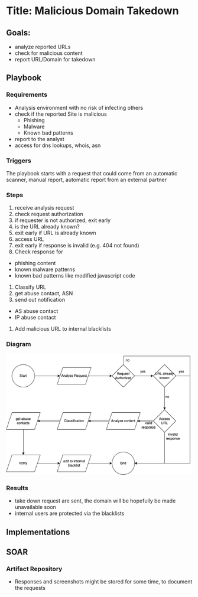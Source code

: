 # Title: Malicious Domain Takedown

## Goals:
  * analyze reported URLs
  * check for malicious content
  * report URL/Domain for takedown

## Playbook
### Requirements
   * Analysis environment with no risk of infecting others
   * check if the reported Site is malicious
     * Phishing
     * Malware
     * Known bad patterns
   * report to the analyst
   * access for dns lookups, whois, asn

### Triggers
   The playbook starts with a request that could come from an automatic scanner, manual report, automatic report from an external partner

### Steps

1. receive analysis request
1. check request authorization
  1. if requester is not authorized, exit early
1. is the URL already known?
  1. exit early if URL is already known
1. access URL
  1. exit early if response is invalid (e.g. 404 not found)
1. Check response for
  * phishing content
  * known malware patterns
  * known bad patterns like modified javascript code
1. Classify URL
1. get abuse contact, ASN
1. send out notification
  * AS abuse contact
  * IP abuse contact
1. Add malicious URL to internal blacklists

### Diagram
![Domain Takedown Diagram](./diagram.png)

### Results
  * take down request are sent, the domain will be hopefully be made unavailable soon
  * internal users are protected via the blacklists

## Implementations

## SOAR

### Artifact Repository
  * Responses and screenshots might be stored for some time, to document the requests
